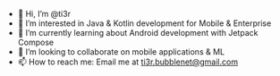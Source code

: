 - 👋 Hi, I’m @ti3r
- 👀 I’m interested in Java & Kotlin development for Mobile & Enterprise
- 🌱 I’m currently learning about Android development with Jetpack Compose
- 💞️ I’m looking to collaborate on mobile applications & ML
- 📫 How to reach me: Email me at ti3r.bubblenet@gmail.com

<!---
ti3r/ti3r is a ✨ special ✨ repository because its `README.md` (this file) appears on your GitHub profile.
You can click the Preview link to take a look at your changes.
--->
